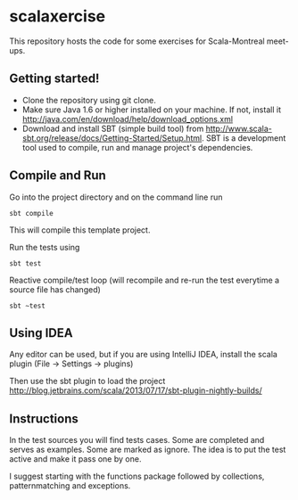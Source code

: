 scalaxercise
============

This repository hosts the code for some exercises for Scala-Montreal meet-ups.

Getting started!
----------------

* Clone the repository using git clone.
* Make sure Java 1.6 or higher installed on your machine. If not, install it http://java.com/en/download/help/download_options.xml
* Download and install SBT (simple build tool) from http://www.scala-sbt.org/release/docs/Getting-Started/Setup.html. SBT is a development tool used to compile, run and manage project's dependencies.

Compile and Run
---------------

Go into the project directory and on the command line run

    sbt compile

This will compile this template project.

Run the tests using

    sbt test

Reactive compile/test loop (will recompile and re-run the test everytime a source file has changed)

    sbt ~test

Using IDEA
----------------
Any editor can be used, but if you are using IntelliJ IDEA, install the scala plugin (File -> Settings -> plugins)

Then use the sbt plugin to load the project http://blog.jetbrains.com/scala/2013/07/17/sbt-plugin-nightly-builds/

Instructions
------------

In the test sources you will find tests cases. Some are completed and serves as examples. Some are marked as ignore. The idea
is to put the test active and make it pass one by one.

I suggest starting with the functions package followed by collections, patternmatching and exceptions.

